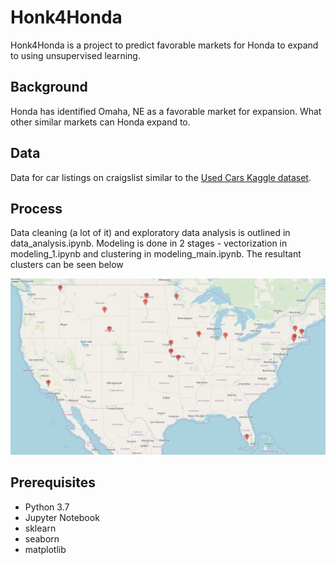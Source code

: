 # Honk4Honda

Honk4Honda is a project to predict favorable markets for Honda to expand to using unsupervised learning.

## Background

Honda has identified Omaha, NE as a favorable market for expansion. What other similar markets can Honda expand to.

## Data

Data for car listings on craigslist similar to the [Used Cars Kaggle dataset](https://www.kaggle.com/austinreese/craigslist-carstrucks-data).

## Process

Data cleaning (a lot of it) and exploratory data analysis is outlined in data_analysis.ipynb. Modeling is done in 2 stages - vectorization in modeling_1.ipynb and clustering in modeling_main.ipynb. The resultant clusters can be seen below

![pie_chart](https://github.com/adibhandari/Honk4Honda/blob/master/cluster.PNG)

## Prerequisites

* Python 3.7
* Jupyter Notebook
* sklearn
* seaborn
* matplotlib

